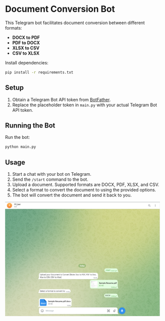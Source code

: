 # Document Conversion Bot

This Telegram bot facilitates document conversion between different formats:

- **DOCX to PDF**
- **PDF to DOCX**
- **XLSX to CSV**
- **CSV to XLSX**

Install dependencies:
```sh
pip install -r requirements.txt
```

## Setup

1. Obtain a Telegram Bot API token from [BotFather](https://core.telegram.org/bots#botfather).
2. Replace the placeholder token in `main.py` with your actual Telegram Bot API token.

## Running the Bot

Run the bot:
```sh
python main.py
```

## Usage

1. Start a chat with your bot on Telegram.
2. Send the `/start` command to the bot.
3. Upload a document. Supported formats are DOCX, PDF, XLSX, and CSV.
4. Select a format to convert the document to using the provided options.
5. The bot will convert the document and send it back to you.

![Usage Example](images/fileconverterbot.png)


```

